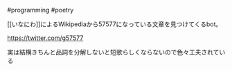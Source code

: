 #programming #poetry


[[いなにわ]]によるWikipediaから57577になっている文章を見つけてくるbot。

https://twitter.com/g57577

実は結構きちんと品詞を分解しないと短歌らしくならないので色々工夫されている